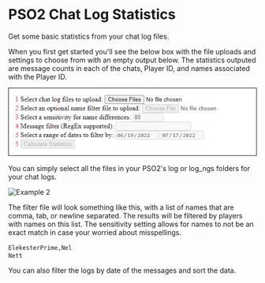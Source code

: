 # PSO2 Chat Log Statistics

Get some basic statistics from your chat log files.

When you first get started you'll see the below box with the file uploads and settings to choose from with an empty output below. The statistics outputed are message counts in each of the chats, Player ID, and names associated with the Player ID.

![Example 1](images/example_options_menu.png)

You can simply select all the files in your PSO2's log or log_ngs folders for your chat logs.

![Example 2](images/example_file_select.png.png)

The filter file will look something like this, with a list of names that are comma, tab, or newline separated. The results will be filtered by players with names on this list. The sensitivity setting allows for names to not be an exact match in case your worried about misspellings.

```
ElekesterPrime,Nel
Nett
```

You can also filter the logs by date of the messages and sort the data.
